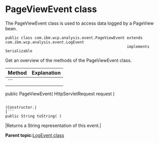 # PageViewEvent class

The PageViewEvent class is used to access data logged by a PageView bean.

```
public class com.ibm.wcp.analysis.event.PageViewEvent extends com.ibm.wcp.analysis.event.LogEvent
                                                      implements Serializable

```

Get an overview of the methods of the PageViewEvent class.

|Method|Explanation|
|------|-----------|
|```
public PageViewEvent( HttpServletRequest request )
```

|Constructor.|
|```
public String toString( )
```

|Returns a String representation of this event.|

**Parent topic:**[LogEvent class](../pzn/pzn_logevent_class.md)

